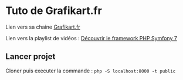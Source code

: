 # Tuto de __Grafikart.fr__
Lien vers sa chaine [Grafikart.fr](https://www.youtube.com/@grafikart)

Lien vers la playlist de vidéos : [Découvrir le framework PHP Symfony 7](https://www.youtube.com/playlist?list=PLjwdMgw5TTLXuvlGqP18gbJCYVg7y6Fig)

## Lancer projet
Cloner puis executer la commande : 
```php -S localhost:8000 -t public```